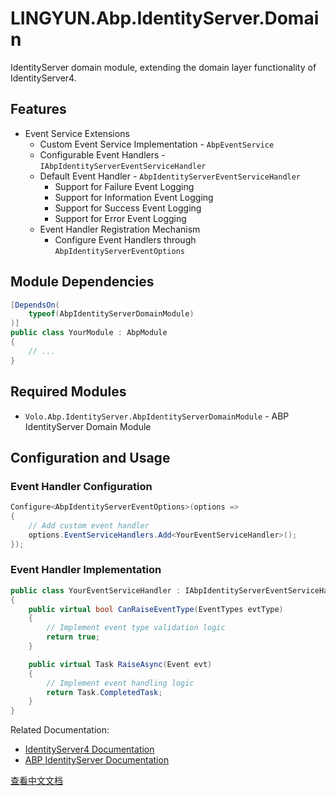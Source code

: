 # LINGYUN.Abp.IdentityServer.Domain

IdentityServer domain module, extending the domain layer functionality of IdentityServer4.

## Features

* Event Service Extensions
  * Custom Event Service Implementation - `AbpEventService`
  * Configurable Event Handlers - `IAbpIdentityServerEventServiceHandler`
  * Default Event Handler - `AbpIdentityServerEventServiceHandler`
    * Support for Failure Event Logging
    * Support for Information Event Logging
    * Support for Success Event Logging
    * Support for Error Event Logging
  * Event Handler Registration Mechanism
    * Configure Event Handlers through `AbpIdentityServerEventOptions`

## Module Dependencies

```csharp
[DependsOn(
    typeof(AbpIdentityServerDomainModule)
)]
public class YourModule : AbpModule
{
    // ...
}
```

## Required Modules

* `Volo.Abp.IdentityServer.AbpIdentityServerDomainModule` - ABP IdentityServer Domain Module

## Configuration and Usage

### Event Handler Configuration

```csharp
Configure<AbpIdentityServerEventOptions>(options =>
{
    // Add custom event handler
    options.EventServiceHandlers.Add<YourEventServiceHandler>();
});
```

### Event Handler Implementation

```csharp
public class YourEventServiceHandler : IAbpIdentityServerEventServiceHandler
{
    public virtual bool CanRaiseEventType(EventTypes evtType)
    {
        // Implement event type validation logic
        return true;
    }

    public virtual Task RaiseAsync(Event evt)
    {
        // Implement event handling logic
        return Task.CompletedTask;
    }
}
```

Related Documentation:
* [IdentityServer4 Documentation](https://identityserver4.readthedocs.io/)
* [ABP IdentityServer Documentation](https://docs.abp.io/en/abp/latest/Modules/IdentityServer)

[查看中文文档](README.md)
